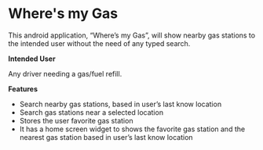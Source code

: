 # Where's my Gas

This android application, “Where’s my Gas”, will show nearby gas stations to the intended user without the need of any typed search.

**Intended User**

Any driver needing a gas/fuel refill. 
 
**Features**
* Search nearby gas stations, based in user’s last know location
* Search gas stations near a selected location
* Stores the user favorite gas station
* It has a home screen widget to shows the favorite gas station and the nearest gas station based in user’s last know location 

 
